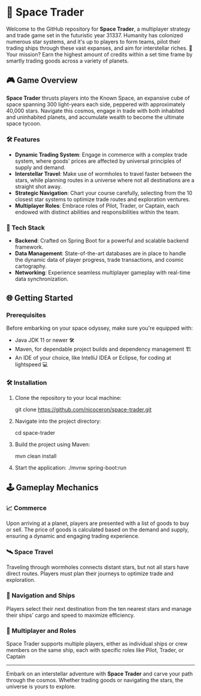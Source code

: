 # 🚀 Space Trader

Welcome to the GitHub repository for **Space Trader**, a multiplayer strategy and trade game set in the futuristic year 31337. Humanity has colonized numerous star systems, and it's up to players to form teams, pilot their trading ships through these vast expanses, and aim for interstellar riches. 🌟 Your mission? Earn the highest amount of credits within a set time frame by smartly trading goods across a variety of planets.

## 🎮 Game Overview

**Space Trader** thrusts players into the Known Space, an expansive cube of space spanning 300 light-years each side, peppered with approximately 40,000 stars. Navigate this cosmos, engage in trade with both inhabited and uninhabited planets, and accumulate wealth to become the ultimate space tycoon.

### 🛠 Features

- **Dynamic Trading System**: Engage in commerce with a complex trade system, where goods' prices are affected by universal principles of supply and demand.
- **Interstellar Travel**: Make use of wormholes to travel faster between the stars, while planning routes in a universe where not all destinations are a straight shot away.
- **Strategic Navigation**: Chart your course carefully, selecting from the 10 closest star systems to optimize trade routes and exploration ventures.
- **Multiplayer Roles**: Embrace roles of Pilot, Trader, or Captain, each endowed with distinct abilities and responsibilities within the team.

### 🧰 Tech Stack

- **Backend**: Crafted on Spring Boot for a powerful and scalable backend framework.
- **Data Management**: State-of-the-art databases are in place to handle the dynamic data of player progress, trade transactions, and cosmic cartography.
- **Networking**: Experience seamless multiplayer gameplay with real-time data synchronization.

## 🌐 Getting Started

### Prerequisites

Before embarking on your space odyssey, make sure you're equipped with:
- Java JDK 11 or newer 🛠️
- Maven, for dependable project builds and dependency management 🏗️
- An IDE of your choice, like IntelliJ IDEA or Eclipse, for coding at lightspeed 💻

### 🛠️ Installation

1. Clone the repository to your local machine:
   
   git clone https://github.com/nicoceron/space-trader.git
   
2. Navigate into the project directory:

   cd space-trader

3. Build the project using Maven:

   mvn clean install

4. Start the application:
  ./mvnw spring-boot:run

## 🕹️ Gameplay Mechanics

### 📈 Commerce

Upon arriving at a planet, players are presented with a list of goods to buy or sell. The price of goods is calculated based on the demand and supply, ensuring a dynamic and engaging trading experience.

### 🛰️ Space Travel

Traveling through wormholes connects distant stars, but not all stars have direct routes. Players must plan their journeys to optimize trade and exploration.

### 🧭 Navigation and Ships

Players select their next destination from the ten nearest stars and manage their ships' cargo and speed to maximize efficiency.

### 👥 Multiplayer and Roles

Space Trader supports multiple players, either as individual ships or crew members on the same ship, each with specific roles like Pilot, Trader, or Captain



---

Embark on an interstellar adventure with **Space Trader** and carve your path through the cosmos. Whether trading goods or navigating the stars, the universe is yours to explore.
